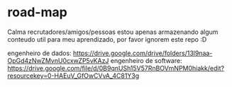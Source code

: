 # road-map
Calma recrutadores/amigos/pessoas estou apenas armazenando algum conteudo util para meu aprendizado, por favor ignorem este repo :D


engenheiro de dados:
https://drive.google.com/drive/folders/13l9naa-OpGd4zNwZMvnU0cxwZP5vKAzJ
engenheiro de software:
https://drive.google.com/file/d/0B9qnUSh15V57RnBOVmNPM0hiakk/edit?resourcekey=0-HAEuV_GfOwCVvA_4C81Y3g

